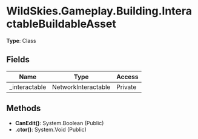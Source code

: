 ﻿# WildSkies.Gameplay.Building.InteractableBuildableAsset

**Type**: Class

## Fields

| Name | Type | Access |
|------|------|--------|
| _interactable | NetworkInteractable | Private |

## Methods

- **CanEdit()**: System.Boolean (Public)
- **.ctor()**: System.Void (Public)

